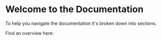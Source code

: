 # Welcome to the Documentation

To help you navigate the documentation it's broken down into sections.

Find an overview here: